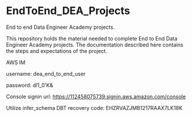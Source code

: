 # EndToEnd_DEA_Projects
End to end Data Engineer Academy projects.

This repository holds the material needed to complete End to End Data Engineer Academy projects. The documentation described here contains the steps and expectations of the project. 

AWS IM

username: dea_end_to_end_user

password: dI1_0'K&

Console signin url: https://112458075739.signin.aws.amazon.com/console

Utilize infer_schema
DBT recovery code: EHZRVAZJMB1217RAAX7LK18K




